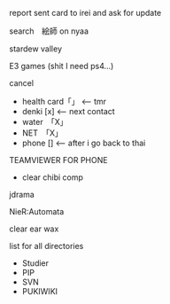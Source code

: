 report sent card to irei and ask for update

search　絵師 on nyaa

stardew valley

E3 games (shit I need ps4...)

cancel
- health card「」 <-- tmr
- denki [x] <-- next contact
- water　「X」
- NET　「X」
- phone [] <-- after i go back to thai

TEAMVIEWER FOR PHONE

- clear chibi comp 

jdrama

NieR:Automata

clear ear wax

list for all directories
- Studier
- PIP
- SVN
- PUKIWIKI
